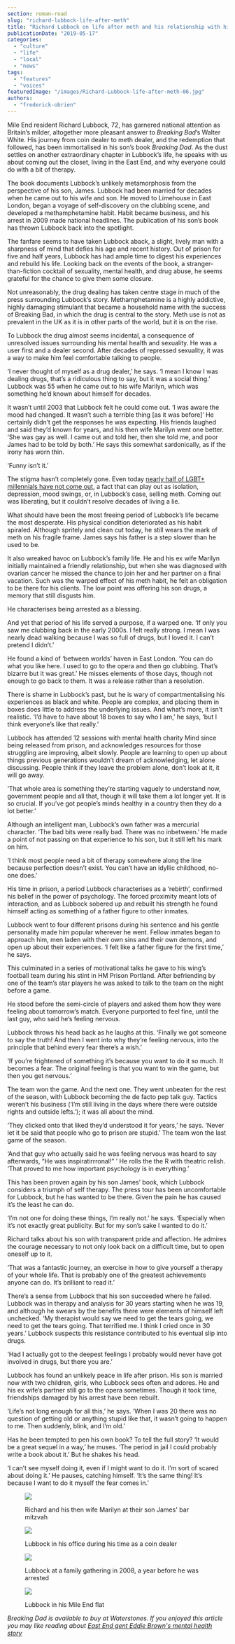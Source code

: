 ```yaml
---
section: roman-road
slug: "richard-lubbock-life-after-meth"
title: "Richard Lubbock on life after meth and his relationship with his son"
publicationDate: "2019-05-17"
categories: 
  - "culture"
  - "life"
  - "local"
  - "news"
tags: 
  - "features"
  - "voices"
featuredImage: "/images/Richard-Lubbock-life-after-meth-06.jpg"
authors: 
  - "frederick-obrien"
---
```


Mile End resident Richard Lubbock, 72, has garnered national attention as Britain’s milder, altogether more pleasant answer to _Breaking Bad_’s Walter White. His journey from coin dealer to meth dealer, and the redemption that followed, has been immortalised in his son’s book _Breaking Dad_. As the dust settles on another extraordinary chapter in Lubbock’s life, he speaks with us about coming out the closet, living in the East End, and why everyone could do with a bit of therapy.

The book documents Lubbock’s unlikely metamorphosis from the perspective of his son, James. Lubbock had been married for decades when he came out to his wife and son. He moved to Limehouse in East London, began a voyage of self-discovery on the clubbing scene, and developed a methamphetamine habit. Habit became business, and his arrest in 2009 made national headlines. The publication of his son’s book has thrown Lubbock back into the spotlight.

The fanfare seems to have taken Lubbock aback, a slight, lively man with a sharpness of mind that defies his age and recent history. Out of prison for five and half years, Lubbock has had ample time to digest his experiences and rebuild his life. Looking back on the events of the book, a stranger-than-fiction cocktail of sexuality, mental health, and drug abuse, he seems grateful for the chance to give them some closure.

Not unreasonably, the drug dealing has taken centre stage in much of the press surrounding Lubbock’s story. Methamphetamine is a highly addictive, highly damaging stimulant that became a household name with the success of Breaking Bad, in which the drug is central to the story. Meth use is not as prevalent in the UK as it is in other parts of the world, but it is on the rise.

To Lubbock the drug almost seems incidental, a consequence of unresolved issues surrounding his mental health and sexuality. He was a user first and a dealer second. After decades of repressed sexuality, it was a way to make him feel comfortable talking to people.

‘I never thought of myself as a drug dealer,’ he says. ‘I mean I know I was dealing drugs, that’s a ridiculous thing to say, but it was a social thing.’ Lubbock was 55 when he came out to his wife Marilyn, which was something he’d known about himself for decades.

It wasn’t until 2003 that Lubbock felt he could come out. ‘I was aware the mood had changed. It wasn’t such a terrible thing \[as it was before\]’ He certainly didn’t get the responses he was expecting. His friends laughed and said they’d known for years, and his then wife Marilyn went one better. ‘She was gay as well. I came out and told her, then she told me, and poor James had to be told by both.’ He says this somewhat sardonically, as if the irony has worn thin.

‘Funny isn’t it.’

The stigma hasn’t completely gone. Even today [nearly half of LGBT+ millennials have not come out](https://www.out.com/news-opinion/2018/8/03/nearly-half-queer-millennials-are-still-closet), a fact that can play out as isolation, depression, mood swings, or, in Lubbock’s case, selling meth. Coming out was liberating, but it couldn’t resolve decades of living a lie.

What should have been the most freeing period of Lubbock’s life became the most desperate. His physical condition deteriorated as his habit spiraled. Although spritely and clean cut today, he still wears the mark of meth on his fragile frame. James says his father is a step slower than he used to be.

It also wreaked havoc on Lubbock’s family life. He and his ex wife Marilyn initially maintained a friendly relationship, but when she was diagnosed with ovarian cancer he missed the chance to join her and her partner on a final vacation. Such was the warped effect of his meth habit, he felt an obligation to be there for his clients. The low point was offering his son drugs, a memory that still disgusts him.

He characterises being arrested as a blessing.

And yet that period of his life served a purpose, if a warped one. ‘If only you saw me clubbing back in the early 2000s. I felt really strong. I mean I was nearly dead walking because I was so full of drugs, but I loved it. I can’t pretend I didn’t.’

He found a kind of ‘between worlds’ haven in East London. ‘You can do what you like here. I used to go to the opera and then go clubbing. That’s bizarre but it was great.’ He misses elements of those days, though not enough to go back to them. It was a release rather than a resolution.

There is shame in Lubbock’s past, but he is wary of compartmentalising his experiences as black and white. People are complex, and placing them in boxes does little to address the underlying issues. And what’s more, it isn’t realistic. ‘I’d have to have about 18 boxes to say who I am,’ he says, ‘but I think everyone’s like that really.’

Lubbock has attended 12 sessions with mental health charity Mind since being released from prison, and acknowledges resources for those struggling are improving, albeit slowly. People are learning to open up about things previous generations wouldn’t dream of acknowledging, let alone discussing. People think if they leave the problem alone, don’t look at it, it will go away.

‘That whole area is something they’re starting vaguely to understand now, government people and all that, though it will take them a lot longer yet. It is so crucial. If you’ve got people’s minds healthy in a country then they do a lot better.’

Although an intelligent man, Lubbock’s own father was a mercurial character. ‘The bad bits were really bad. There was no inbetween.’ He made a point of not passing on that experience to his son, but it still left his mark on him.

‘I think most people need a bit of therapy somewhere along the line because perfection doesn’t exist. You can’t have an idyllic childhood, no-one does.’

His time in prison, a period Lubbock characterises as a ‘rebirth’, confirmed his belief in the power of psychology. The forced proximity meant lots of interaction, and as Lubbock sobered up and rebuilt his strength he found himself acting as something of a father figure to other inmates.

Lubbock went to four different prisons during his sentence and his gentle personality made him popular wherever he went. Fellow inmates began to approach him, men laden with their own sins and their own demons, and open up about their experiences. ‘I felt like a father figure for the first time,’ he says.

This culminated in a series of motivational talks he gave to his wing’s football team during his stint in HM Prison Portland. After befriending by one of the team’s star players he was asked to talk to the team on the night before a game.

He stood before the semi-circle of players and asked them how they were feeling about tomorrow’s match. Everyone purported to feel fine, until the last guy, who said he’s feeling nervous.

Lubbock throws his head back as he laughs at this. ‘Finally we got someone to say the truth! And then I went into why they’re feeling nervous, into the principle that behind every fear there’s a wish.’

‘If you’re frightened of something it’s because you want to do it so much. It becomes a fear. The original feeling is that you want to win the game, but then you get nervous.’

The team won the game. And the next one. They went unbeaten for the rest of the season, with Lubbock becoming the de facto pep talk guy. Tactics weren’t his business (‘I’m still living in the days where there were outside rights and outside lefts.’); it was all about the mind.

‘They clicked onto that liked they’d understood it for years,’ he says. ‘Never let it be said that people who go to prison are stupid.’ The team won the last game of the season.

‘And that guy who actually said he was feeling nervous was heard to say afterwards, “He was inspiratirrronal!” ’ He rolls the the R with theatric relish. ‘That proved to me how important psychology is in everything.’

This has been proven again by his son James’ book, which Lubbock considers a triumph of self therapy. The press tour has been uncomfortable for Lubbock, but he has wanted to be there. Given the pain he has caused it’s the least he can do.

‘I’m not one for doing these things, I’m really not.’ he says. ‘Especially when it’s not exactly great publicity. But for my son’s sake I wanted to do it.’

Richard talks about his son with transparent pride and affection. He admires the courage necessary to not only look back on a difficult time, but to open oneself up to it.

‘That was a fantastic journey, an exercise in how to give yourself a therapy of your whole life. That is probably one of the greatest achievements anyone can do. It’s brilliant to read it.’

There’s a sense from Lubbock that his son succeeded where he failed. Lubbock was in therapy and analysis for 30 years starting when he was 19, and although he swears by the benefits there were elements of himself left unchecked. ‘My therapist would say we need to get the tears going, we need to get the tears going. That terrified me. I think I cried once in 30 years.’ Lubbock suspects this resistance contributed to his eventual slip into drugs.

‘Had I actually got to the deepest feelings I probably would never have got involved in drugs, but there you are.’

Lubbock has found an unlikely peace in life after prison. His son is married now with two children, girls, who Lubbock sees often and adores. He and his ex wife’s partner still go to the opera sometimes. Though it took time, friendships damaged by his arrest have been rebuilt.

‘Life’s not long enough for all this,’ he says. ‘When I was 20 there was no question of getting old or anything stupid like that, it wasn’t going to happen to me. Then suddenly, blink, and I’m old.’

Has he been tempted to pen his own book? To tell the full story? ‘It would be a great sequel in a way,’ he muses. ‘The period in jail I could probably write a book about it.’ But he shakes his head.

‘I can’t see myself doing it, even if I might want to do it. I’m sort of scared about doing it.’ He pauses, catching himself. ‘It’s the same thing! It’s because I want to do it myself the fear comes in.’

<figure>

![](/images/richard-lubbock-life-after-meth-3.jpg)

<figcaption>

Richard and his then wife Marilyn at their son James' bar mitzvah

</figcaption>

</figure>

<figure>

![](/images/richard-lubbock-life-after-meth-1.jpg)

<figcaption>

Lubbock in his office during his time as a coin dealer

</figcaption>

</figure>

<figure>

![](/images/richard-lubbock-life-after-meth-2-1024x683.jpg)

<figcaption>

Lubbock at a family gathering in 2008, a year before he was arrested

</figcaption>

</figure>

<figure>

![](/images/Richard-Lubbock-life-after-meth-02-1024x683.jpg)

<figcaption>

Lubbock in his Mile End flat

</figcaption>

</figure>

_Breaking Dad is available to buy at Waterstones. If you enjoyed this article you may like reading about [East End gent Eddie Brown's mental health story](https://romanroadlondon.com/mental-health-eddie-brown-st-clements-shock-therapy-archaic-medical-treatments/)_
